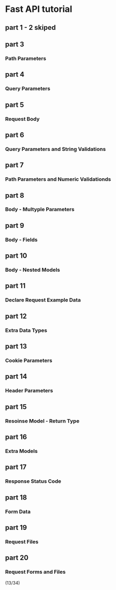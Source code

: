 # Fast API tutorial

## part 1 - 2 skiped


## part 3
### Path Parameters

## part 4
### Query Parameters

## part 5
### Request Body

## part 6
### Query Parameters and String Validations

## part 7
### Path Parameters and Numeric Validationds

## part 8
### Body - Multyple Parameters

## part 9
### Body - Fields

## part 10
### Body - Nested Models

## part 11
### Declare Request Example Data

## part 12
### Extra Data Types

## part 13
### Cookie Parameters

## part 14
### Header Parameters

## part 15
### Resoinse Model - Return Type

## part 16
### Extra Models

## part 17
### Response Status Code

## part 18
### Form Data

## part 19
### Request Files

## part 20
### Request Forms and Files

(13/34)